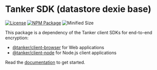 # Tanker SDK (datastore dexie base)

[![License](https://img.shields.io/badge/License-Apache%202.0-blue.svg)](https://opensource.org/licenses/Apache-2.0)
[![NPM Package](https://img.shields.io/npm/v/@tanker/datastore-dexie-base.svg)](http://npmjs.org/package/@tanker/datastore-dexie-base)
![Minified Size](https://img.shields.io/bundlephobia/minzip/@tanker/datastore-dexie-base.svg)

This package is a dependency of the Tanker client SDKs for end-to-end encryption:

* [@tanker/client-browser](https://www.npmjs.com/package/@tanker/client-browser) for Web applications
* [@tanker/client-node](https://www.npmjs.com/package/@tanker/client-node) for Node.js client applications

Read the [documentation](https://docs.tanker.io/latest/) to get started.
